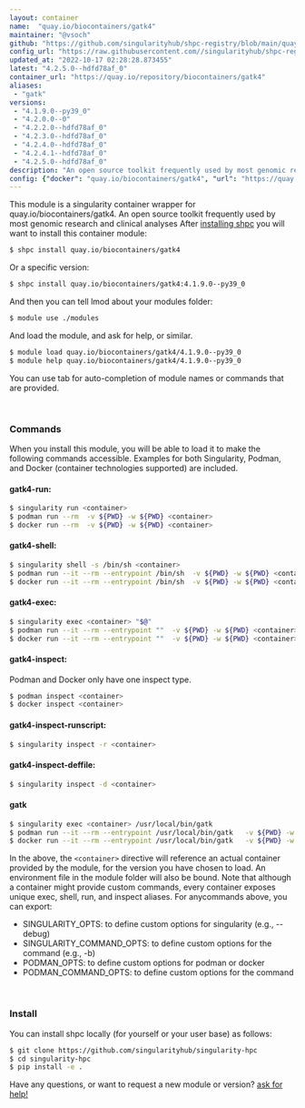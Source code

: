 ```yaml
---
layout: container
name:  "quay.io/biocontainers/gatk4"
maintainer: "@vsoch"
github: "https://github.com/singularityhub/shpc-registry/blob/main/quay.io/biocontainers/gatk4/container.yaml"
config_url: "https://raw.githubusercontent.com//singularityhub/shpc-registry/main/quay.io/biocontainers/gatk4/container.yaml"
updated_at: "2022-10-17 02:28:28.873455"
latest: "4.2.5.0--hdfd78af_0"
container_url: "https://quay.io/repository/biocontainers/gatk4"
aliases:
 - "gatk"
versions:
 - "4.1.9.0--py39_0"
 - "4.2.0.0--0"
 - "4.2.2.0--hdfd78af_0"
 - "4.2.3.0--hdfd78af_0"
 - "4.2.4.0--hdfd78af_0"
 - "4.2.4.1--hdfd78af_0"
 - "4.2.5.0--hdfd78af_0"
description: "An open source toolkit frequently used by most genomic research and clinical analyses"
config: {"docker": "quay.io/biocontainers/gatk4", "url": "https://quay.io/repository/biocontainers/gatk4", "maintainer": "@sarahbeecroft", "description": "An open source toolkit frequently used by most genomic research and clinical analyses", "latest": {"4.2.5.0--hdfd78af_0": "sha256:7e97333012f99e9b316d812b61bfa23fc438478e62909e64507bd1405f4ddb21"}, "tags": {"4.1.9.0--py39_0": "sha256:7b0b112b595861b140cbebdec5a0534bea9c40ef8bea4b3927fcea7ec53f5f57", "4.2.0.0--0": "sha256:8ef50a133183ff095178d95bd1cb51903aabccd614583507cb5cf52c8aeb2838", "4.2.2.0--hdfd78af_0": "sha256:49b00521fa75686b3c755505b214dd212486f663ed803c866519d249b808ffdd", "4.2.3.0--hdfd78af_0": "sha256:01e4ab509b00d1a0e896c6bbeca9fd281f22abbe2faf2ded1ea446580b1a1342", "4.2.4.0--hdfd78af_0": "sha256:0bcb0239969e92be09b196340d9d54bd2b462c3d45890010f226ad383ee0011b", "4.2.4.1--hdfd78af_0": "sha256:34e732461a337e0ef89cc0dbd01e8f2e96d439ce5dec72495808cc987803c2fd", "4.2.5.0--hdfd78af_0": "sha256:7e97333012f99e9b316d812b61bfa23fc438478e62909e64507bd1405f4ddb21"}, "aliases": {"gatk": "/usr/local/bin/gatk"}}
---
```


This module is a singularity container wrapper for quay.io/biocontainers/gatk4.
An open source toolkit frequently used by most genomic research and clinical analyses
After [installing shpc](#install) you will want to install this container module:


```bash
$ shpc install quay.io/biocontainers/gatk4
```

Or a specific version:

```bash
$ shpc install quay.io/biocontainers/gatk4:4.1.9.0--py39_0
```

And then you can tell lmod about your modules folder:

```bash
$ module use ./modules
```

And load the module, and ask for help, or similar.

```bash
$ module load quay.io/biocontainers/gatk4/4.1.9.0--py39_0
$ module help quay.io/biocontainers/gatk4/4.1.9.0--py39_0
```

You can use tab for auto-completion of module names or commands that are provided.

<br>

### Commands

When you install this module, you will be able to load it to make the following commands accessible.
Examples for both Singularity, Podman, and Docker (container technologies supported) are included.

#### gatk4-run:

```bash
$ singularity run <container>
$ podman run --rm  -v ${PWD} -w ${PWD} <container>
$ docker run --rm  -v ${PWD} -w ${PWD} <container>
```

#### gatk4-shell:

```bash
$ singularity shell -s /bin/sh <container>
$ podman run --it --rm --entrypoint /bin/sh  -v ${PWD} -w ${PWD} <container>
$ docker run --it --rm --entrypoint /bin/sh  -v ${PWD} -w ${PWD} <container>
```

#### gatk4-exec:

```bash
$ singularity exec <container> "$@"
$ podman run --it --rm --entrypoint ""  -v ${PWD} -w ${PWD} <container> "$@"
$ docker run --it --rm --entrypoint ""  -v ${PWD} -w ${PWD} <container> "$@"
```

#### gatk4-inspect:

Podman and Docker only have one inspect type.

```bash
$ podman inspect <container>
$ docker inspect <container>
```

#### gatk4-inspect-runscript:

```bash
$ singularity inspect -r <container>
```

#### gatk4-inspect-deffile:

```bash
$ singularity inspect -d <container>
```


#### gatk
       
```bash
$ singularity exec <container> /usr/local/bin/gatk
$ podman run --it --rm --entrypoint /usr/local/bin/gatk   -v ${PWD} -w ${PWD} <container> -c " $@"
$ docker run --it --rm --entrypoint /usr/local/bin/gatk   -v ${PWD} -w ${PWD} <container> -c " $@"
```



In the above, the `<container>` directive will reference an actual container provided
by the module, for the version you have chosen to load. An environment file in the
module folder will also be bound. Note that although a container
might provide custom commands, every container exposes unique exec, shell, run, and
inspect aliases. For anycommands above, you can export:

 - SINGULARITY_OPTS: to define custom options for singularity (e.g., --debug)
 - SINGULARITY_COMMAND_OPTS: to define custom options for the command (e.g., -b)
 - PODMAN_OPTS: to define custom options for podman or docker
 - PODMAN_COMMAND_OPTS: to define custom options for the command

<br>
  
### Install

You can install shpc locally (for yourself or your user base) as follows:

```bash
$ git clone https://github.com/singularityhub/singularity-hpc
$ cd singularity-hpc
$ pip install -e .
```

Have any questions, or want to request a new module or version? [ask for help!](https://github.com/singularityhub/singularity-hpc/issues)